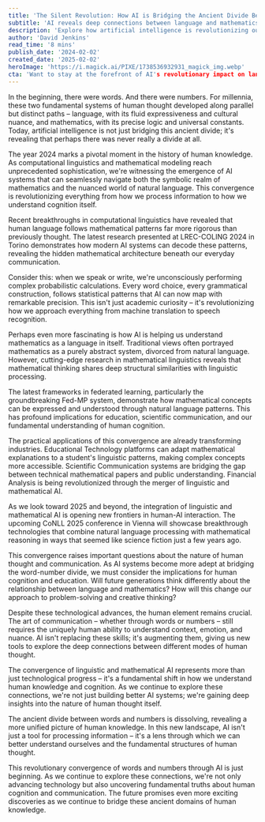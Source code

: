 ```yaml
---
title: 'The Silent Revolution: How AI is Bridging the Ancient Divide Between Words and Numbers'
subtitle: 'AI reveals deep connections between language and mathematics, transforming how we understand human knowledge'
description: 'Explore how artificial intelligence is revolutionizing our understanding of language and mathematics, revealing deep connections between these ancient systems of human thought. This groundbreaking convergence is transforming education, scientific communication, and our fundamental understanding of human cognition.'
author: 'David Jenkins'
read_time: '8 mins'
publish_date: '2024-02-02'
created_date: '2025-02-02'
heroImage: 'https://i.magick.ai/PIXE/1738536932931_magick_img.webp'
cta: 'Want to stay at the forefront of AI's revolutionary impact on language and mathematics? Follow us on LinkedIn for the latest insights and breakthrough discoveries in this fascinating field.'
---
```


In the beginning, there were words. And there were numbers. For millennia, these two fundamental systems of human thought developed along parallel but distinct paths – language, with its fluid expressiveness and cultural nuance, and mathematics, with its precise logic and universal constants. Today, artificial intelligence is not just bridging this ancient divide; it's revealing that perhaps there was never really a divide at all.

The year 2024 marks a pivotal moment in the history of human knowledge. As computational linguistics and mathematical modeling reach unprecedented sophistication, we're witnessing the emergence of AI systems that can seamlessly navigate both the symbolic realm of mathematics and the nuanced world of natural language. This convergence is revolutionizing everything from how we process information to how we understand cognition itself.

Recent breakthroughs in computational linguistics have revealed that human language follows mathematical patterns far more rigorous than previously thought. The latest research presented at LREC-COLING 2024 in Torino demonstrates how modern AI systems can decode these patterns, revealing the hidden mathematical architecture beneath our everyday communication.

Consider this: when we speak or write, we're unconsciously performing complex probabilistic calculations. Every word choice, every grammatical construction, follows statistical patterns that AI can now map with remarkable precision. This isn't just academic curiosity – it's revolutionizing how we approach everything from machine translation to speech recognition.

Perhaps even more fascinating is how AI is helping us understand mathematics as a language in itself. Traditional views often portrayed mathematics as a purely abstract system, divorced from natural language. However, cutting-edge research in mathematical linguistics reveals that mathematical thinking shares deep structural similarities with linguistic processing.

The latest frameworks in federated learning, particularly the groundbreaking Fed-MP system, demonstrate how mathematical concepts can be expressed and understood through natural language patterns. This has profound implications for education, scientific communication, and our fundamental understanding of human cognition.

The practical applications of this convergence are already transforming industries. Educational Technology platforms can adapt mathematical explanations to a student's linguistic patterns, making complex concepts more accessible. Scientific Communication systems are bridging the gap between technical mathematical papers and public understanding. Financial Analysis is being revolutionized through the merger of linguistic and mathematical AI.

As we look toward 2025 and beyond, the integration of linguistic and mathematical AI is opening new frontiers in human-AI interaction. The upcoming CoNLL 2025 conference in Vienna will showcase breakthrough technologies that combine natural language processing with mathematical reasoning in ways that seemed like science fiction just a few years ago.

This convergence raises important questions about the nature of human thought and communication. As AI systems become more adept at bridging the word-number divide, we must consider the implications for human cognition and education. Will future generations think differently about the relationship between language and mathematics? How will this change our approach to problem-solving and creative thinking?

Despite these technological advances, the human element remains crucial. The art of communication – whether through words or numbers – still requires the uniquely human ability to understand context, emotion, and nuance. AI isn't replacing these skills; it's augmenting them, giving us new tools to explore the deep connections between different modes of human thought.

The convergence of linguistic and mathematical AI represents more than just technological progress – it's a fundamental shift in how we understand human knowledge and cognition. As we continue to explore these connections, we're not just building better AI systems; we're gaining deep insights into the nature of human thought itself.

The ancient divide between words and numbers is dissolving, revealing a more unified picture of human knowledge. In this new landscape, AI isn't just a tool for processing information – it's a lens through which we can better understand ourselves and the fundamental structures of human thought.

This revolutionary convergence of words and numbers through AI is just beginning. As we continue to explore these connections, we're not only advancing technology but also uncovering fundamental truths about human cognition and communication. The future promises even more exciting discoveries as we continue to bridge these ancient domains of human knowledge.